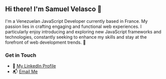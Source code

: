 ## Hi there! I'm Samuel Velasco 👋

I'm a Venezuelan JavaScript Developer currently based in France. My passion lies in crafting engaging and functional web experiences. I particularly enjoy introducing and exploring new JavaScript frameworks and technologies, constantly seeking to enhance my skills and stay at the forefront of web development trends. 💪

### Get in Touch

- :briefcase: [My LinkedIn Profile](https://www.linkedin.com/in/samuel-velasco7/)
- 📬 [Email Me](mailto:samuelvelasco2698@gmail.com)
